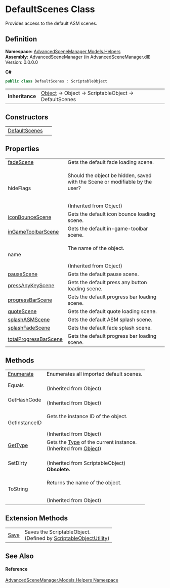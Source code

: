 # DefaultScenes Class


Provides access to the default ASM scenes.



## Definition
**Namespace:** <a href="N_AdvancedSceneManager_Models_Helpers">AdvancedSceneManager.Models.Helpers</a>  
**Assembly:** AdvancedSceneManager (in AdvancedSceneManager.dll) Version: 0.0.0.0

**C#**
``` C#
public class DefaultScenes : ScriptableObject
```

<table><tr><td><strong>Inheritance</strong></td><td><a href="https://learn.microsoft.com/dotnet/api/system.object" target="_blank" rel="noopener noreferrer">Object</a>  →  Object  →  ScriptableObject  →  DefaultScenes</td></tr>
</table>



## Constructors
<table>
<tr>
<td><a href="M_AdvancedSceneManager_Models_Helpers_DefaultScenes__ctor">DefaultScenes</a></td>
<td> </td></tr>
</table>

## Properties
<table>
<tr>
<td><a href="P_AdvancedSceneManager_Models_Helpers_DefaultScenes_fadeScene">fadeScene</a></td>
<td>Gets the default fade loading scene.</td></tr>
<tr>
<td>hideFlags</td>
<td><p>Should the object be hidden, saved with the Scene or modifiable by the user?</p><br />(Inherited from Object)</td></tr>
<tr>
<td><a href="P_AdvancedSceneManager_Models_Helpers_DefaultScenes_iconBounceScene">iconBounceScene</a></td>
<td>Gets the default icon bounce loading scene.</td></tr>
<tr>
<td><a href="P_AdvancedSceneManager_Models_Helpers_DefaultScenes_inGameToolbarScene">inGameToolbarScene</a></td>
<td>Gets the default in-game-toolbar scene.</td></tr>
<tr>
<td>name</td>
<td><p>The name of the object.</p><br />(Inherited from Object)</td></tr>
<tr>
<td><a href="P_AdvancedSceneManager_Models_Helpers_DefaultScenes_pauseScene">pauseScene</a></td>
<td>Gets the default pause scene.</td></tr>
<tr>
<td><a href="P_AdvancedSceneManager_Models_Helpers_DefaultScenes_pressAnyKeyScene">pressAnyKeyScene</a></td>
<td>Gets the default press any button loading scene.</td></tr>
<tr>
<td><a href="P_AdvancedSceneManager_Models_Helpers_DefaultScenes_progressBarScene">progressBarScene</a></td>
<td>Gets the default progress bar loading scene.</td></tr>
<tr>
<td><a href="P_AdvancedSceneManager_Models_Helpers_DefaultScenes_quoteScene">quoteScene</a></td>
<td>Gets the default quote loading scene.</td></tr>
<tr>
<td><a href="P_AdvancedSceneManager_Models_Helpers_DefaultScenes_splashASMScene">splashASMScene</a></td>
<td>Gets the default ASM splash scene.</td></tr>
<tr>
<td><a href="P_AdvancedSceneManager_Models_Helpers_DefaultScenes_splashFadeScene">splashFadeScene</a></td>
<td>Gets the default fade splash scene.</td></tr>
<tr>
<td><a href="P_AdvancedSceneManager_Models_Helpers_DefaultScenes_totalProgressBarScene">totalProgressBarScene</a></td>
<td>Gets the default progress bar loading scene.</td></tr>
</table>

## Methods
<table>
<tr>
<td><a href="M_AdvancedSceneManager_Models_Helpers_DefaultScenes_Enumerate">Enumerate</a></td>
<td>Enumerates all imported default scenes.</td></tr>
<tr>
<td>Equals</td>
<td><br />(Inherited from Object)</td></tr>
<tr>
<td>GetHashCode</td>
<td><br />(Inherited from Object)</td></tr>
<tr>
<td>GetInstanceID</td>
<td><p>Gets the instance ID of the object.</p><br />(Inherited from Object)</td></tr>
<tr>
<td><a href="https://learn.microsoft.com/dotnet/api/system.object.gettype" target="_blank" rel="noopener noreferrer">GetType</a></td>
<td>Gets the <a href="https://learn.microsoft.com/dotnet/api/system.type" target="_blank" rel="noopener noreferrer">Type</a> of the current instance.<br />(Inherited from <a href="https://learn.microsoft.com/dotnet/api/system.object" target="_blank" rel="noopener noreferrer">Object</a>)</td></tr>
<tr>
<td>SetDirty</td>
<td><br />(Inherited from ScriptableObject)<br /><strong>Obsolete.</strong></td></tr>
<tr>
<td>ToString</td>
<td><p>Returns the name of the object.</p><br />(Inherited from Object)</td></tr>
</table>

## Extension Methods
<table>
<tr>
<td><a href="M_AdvancedSceneManager_Utility_ScriptableObjectUtility_Save">Save</a></td>
<td>Saves the ScriptableObject.<br />(Defined by <a href="T_AdvancedSceneManager_Utility_ScriptableObjectUtility">ScriptableObjectUtility</a>)</td></tr>
</table>

## See Also


#### Reference
<a href="N_AdvancedSceneManager_Models_Helpers">AdvancedSceneManager.Models.Helpers Namespace</a>  
